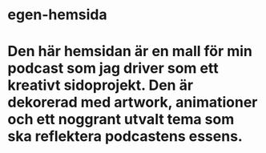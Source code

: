 # egen-hemsida

# Den här hemsidan är en mall för min podcast som jag driver som ett kreativt sidoprojekt. Den är dekorerad med artwork, animationer och ett noggrant utvalt tema som ska reflektera podcastens essens.
